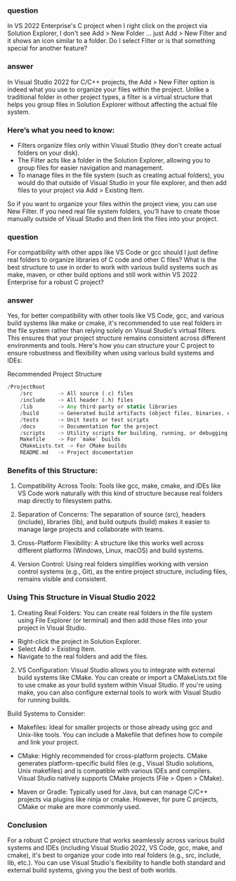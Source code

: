 ### question
In VS 2022 Enterprise's C project when I right click on the project via Solution Explorer, I don't see Add > New Folder ... just Add > New Filter and it shows an icon similar to a folder.  Do I select Filter or is that something special for another feature?

### answer
In Visual Studio 2022 for C/C++ projects, the Add > New Filter option is indeed what you use to organize your files within the project. Unlike a traditional folder in other project types, a filter is a virtual structure that helps you group files in Solution Explorer without affecting the actual file system.

### Here’s what you need to know:

- Filters organize files only within Visual Studio (they don't create actual folders on your disk).
- The Filter acts like a folder in the Solution Explorer, allowing you to group files for easier navigation and management.
- To manage files in the file system (such as creating actual folders), you would do that outside of Visual Studio in your file explorer, and then add files to your project via Add > Existing Item.

So if you want to organize your files within the project view, you can use New Filter. If you need real file system folders, you’ll have to create those manually outside of Visual Studio and then link the files into your project.

### question
For compatibility with other apps like VS Code or gcc should I just define real folders to organize libraries of C code and other C files?  What is the best structure to use in order to work with various build systems such as make, maven, or other build options and still work within VS 2022 Enterprise for a robust C project?

### answer
Yes, for better compatibility with other tools like VS Code, gcc, and various build systems like make or cmake, it's recommended to use real folders in the file system rather than relying solely on Visual Studio's virtual filters. This ensures that your project structure remains consistent across different environments and tools. Here's how you can structure your C project to ensure robustness and flexibility when using various build systems and IDEs:

Recommended Project Structure
```rust
/ProjectRoot
    /src        -> All source (.c) files
    /include    -> All header (.h) files
    /lib        -> Any third-party or static libraries
    /build      -> Generated build artifacts (object files, binaries, etc.)
    /tests      -> Unit tests or test scripts
    /docs       -> Documentation for the project
    /scripts    -> Utility scripts for building, running, or debugging
    Makefile    -> For `make` builds
    CMakeLists.txt -> For CMake builds
    README.md   -> Project documentation
```

### Benefits of this Structure:
1. Compatibility Across Tools: Tools like gcc, make, cmake, and IDEs like VS Code work naturally with this kind of structure because real folders map directly to filesystem paths.

2. Separation of Concerns: The separation of source (src), headers (include), libraries (lib), and build outputs (build) makes it easier to manage large projects and collaborate with teams.

3. Cross-Platform Flexibility: A structure like this works well across different platforms (Windows, Linux, macOS) and build systems.

4. Version Control: Using real folders simplifies working with version control systems (e.g., Git), as the entire project structure, including files, remains visible and consistent.

### Using This Structure in Visual Studio 2022
1. Creating Real Folders: You can create real folders in the file system using File Explorer (or terminal) and then add those files into your project in Visual Studio.

- Right-click the project in Solution Explorer.
- Select Add > Existing Item.
- Navigate to the real folders and add the files.
2. VS Configuration: Visual Studio allows you to integrate with external build systems like CMake. You can create or import a CMakeLists.txt file to use cmake as your build system within Visual Studio. If you're using make, you can also configure external tools to work with Visual Studio for running builds.

Build Systems to Consider:
- Makefiles: Ideal for smaller projects or those already using gcc and Unix-like tools. You can include a Makefile that defines how to compile and link your project.

- CMake: Highly recommended for cross-platform projects. CMake generates platform-specific build files (e.g., Visual Studio solutions, Unix makefiles) and is compatible with various IDEs and compilers. Visual Studio natively supports CMake projects (File > Open > CMake).

- Maven or Gradle: Typically used for Java, but can manage C/C++ projects via plugins like ninja or cmake. However, for pure C projects, CMake or make are more commonly used.

### Conclusion
For a robust C project structure that works seamlessly across various build systems and IDEs (including Visual Studio 2022, VS Code, gcc, make, and cmake), it's best to organize your code into real folders (e.g., src, include, lib, etc.). You can use Visual Studio's flexibility to handle both standard and external build systems, giving you the best of both worlds.









